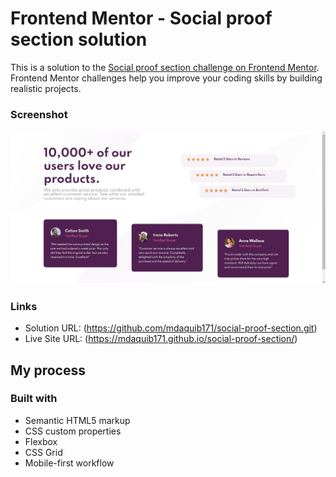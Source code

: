 # Frontend Mentor - Social proof section solution

This is a solution to the [Social proof section challenge on Frontend Mentor](https://www.frontendmentor.io/challenges/social-proof-section-6e0qTv_bA). Frontend Mentor challenges help you improve your coding skills by building realistic projects. 


### Screenshot

![](./images/screenshot.jpg)

### Links

- Solution URL: (https://github.com/mdaquib171/social-proof-section.git)
- Live Site URL: (https://mdaquib171.github.io/social-proof-section/)

## My process

### Built with

- Semantic HTML5 markup
- CSS custom properties
- Flexbox
- CSS Grid
- Mobile-first workflow

